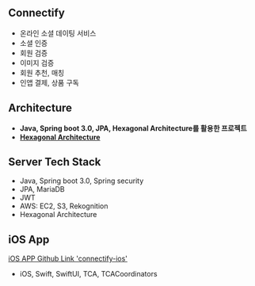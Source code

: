 ## Connectify
- 온라인 소셜 데이팅 서비스
- 소셜 인증
- 회원 검증
- 이미지 검증
- 회원 추천, 매칭
- 인앱 결제, 상품 구독

## Architecture
- **Java, Spring boot 3.0, JPA, Hexagonal Architecture를 활용한 프로젝트**
- **[Hexagonal Architecture](https://alistair.cockburn.us/hexagonal-architecture/)**

## Server Tech Stack
- Java, Spring boot 3.0, Spring security
- JPA, MariaDB
- JWT
- AWS: EC2, S3, Rekognition
- Hexagonal Architecture 


## iOS App
[iOS APP Github Link 'connectify-ios'](https://github.com/james9dev/connectify-ios)
- iOS, Swift, SwiftUI, TCA, TCACoordinators

